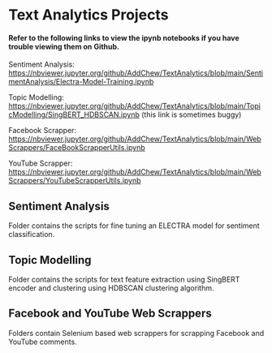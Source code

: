 # Text Analytics Projects

#### Refer to the following links to view the ipynb notebooks if you have trouble viewing them on Github.

Sentiment Analysis: https://nbviewer.jupyter.org/github/AddChew/TextAnalytics/blob/main/SentimentAnalysis/Electra-Model-Training.ipynb 

Topic Modelling: https://nbviewer.jupyter.org/github/AddChew/TextAnalytics/blob/main/TopicModelling/SingBERT_HDBSCAN.ipynb (this link is sometimes buggy)

Facebook Scrapper: https://nbviewer.jupyter.org/github/AddChew/TextAnalytics/blob/main/WebScrappers/FaceBookScrapperUtils.ipynb

YouTube Scrapper: https://nbviewer.jupyter.org/github/AddChew/TextAnalytics/blob/main/WebScrappers/YouTubeScrapperUtils.ipynb

## Sentiment Analysis
Folder contains the scripts for fine tuning an ELECTRA model for sentiment classification. <br>

## Topic Modelling
Folder contains the scripts for text feature extraction using SingBERT encoder and clustering using HDBSCAN clustering algorithm.

## Facebook and YouTube Web Scrappers
Folders contain Selenium based web scrappers for scrapping Facebook and YouTube comments.

